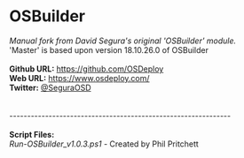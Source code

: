 # OSBuilder
<i>Manual fork from David Segura's original 'OSBuilder' module.</i><br/>
'Master' is based upon version 18.10.26.0 of OSBuilder<br/><br/>
  <b>Github URL:</b> https://github.com/OSDeploy<br/>
  <b>Web URL:</b> https://www.osdeploy.com/<br/>
  <b>Twitter:</b> <a href=https://twitter.com/SeguraOSD>@SeguraOSD</a><br/><br/><br/>
  --------------------------------------------------------------<br/><br/>
  <b>Script Files:</b><br/>
  <i>Run-OSBuilder_v1.0.3.ps1</i> - Created by Phil Pritchett<br/>
